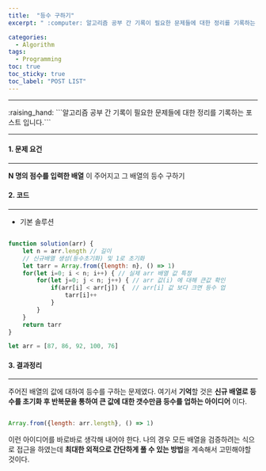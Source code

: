 ```yaml
---
title:  "등수 구하기"
excerpt: " :computer: 알고리즘 공부 간 기록이 필요한 문제들에 대한 정리를 기록하는 포스트 입니다."

categories:
  - Algorithm
tags:
  - Programming
toc: true
toc_sticky: true
toc_label: "POST LIST"
---
```


<hr>
:raising_hand:  ```알고리즘 공부 간 기록이 필요한 문제들에 대한 정리를 기록하는 포스트 입니다.```
<hr>

#### 1. 문제 요건
***
**N 명의 점수를 입력한 배열** 이 주어지고 그 배열의 등수 구하기

#### 2. 코드
***
- 기본 솔루션<br>

```javascript

function solution(arr) {
    let n = arr.length // 길이
    // 신규배열 생성(등수초기화) 및 1로 초기화
    let tarr = Array.from({length: n}, () => 1) 
    for(let i=0; i < n; i++) { // 실제 arr 배열 값 특정
        for(let j=0; j < n; j++) { // arr 값(i) 에 대해 큰값 확인
            if(arr[i] < arr[j]) {  // arr[i] 값 보다 크면 등수 업
                tarr[i]++
            }
        }
    }
    return tarr
}

let arr = [87, 86, 92, 100, 76]

```

#### 3. 결과정리
***

주어진 배열의 값에 대하여 등수를 구하는 문제였다.
여기서 **기억**할 것은 **신규 배열로 등수를 초기화 후 반복문을 통하여 큰 값에 대한 갯수만큼 등수를 업하는 아이디어** 이다.

```javascript

Array.from({length: arr.length}, () => 1)

```

이런 아이디어를 바로바로 생각해 내어야 한다.
나의 경우 모든 배열을 검증하려는 식으로 접근을 하였는데 **최대한 외적으로 간단하게 풀 수 있는 방법**을 계속해서 고민해야할 것이다.
